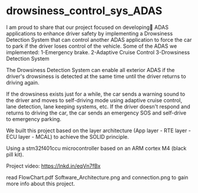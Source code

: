 # drowsiness_control_sys_ADAS

I am proud to share that our project focused on developing ِADAS applications to enhance driver safety by implementing a Drowsiness Detection System that can control another ADAS application to force the car to park if the driver loses control of the vehicle.
Some of the ADAS we implemented:
1-Emergency brake.
2-Adaptive Cruise Control
3-Drowsiness Detection System

The Drowsiness Detection System can enable all exterior ADAS if the driver's drowsiness is detected at the same time until the driver returns to driving again.

If the drowsiness exists just for a while, the car sends a warning sound to the driver and moves to self-driving mode using adaptive cruise control, lane detection, lane keeping systems, etc.
If the driver doesn't respond and returns to driving the car, the car sends an emergency SOS and self-drive to emergency parking.

We built this project based on the layer architecture (App layer - RTE layer - ECU layer - MCAL) to achieve the SOLID principle.

Using a stm32f401ccu microcontroller based on an ARM cortex M4 (black pill kit).

Project video: https://lnkd.in/eqVn7fBx

read FlowChart.pdf Software_Architecture.png and connection.png to gain more info about this project.

